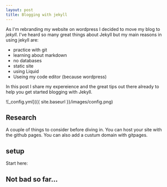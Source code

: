 ```yaml
---
layout: post
title: Blogging with jekyll
---
```


As I'm rebranding my website on wordpress I decided to move my blog to _jekyll_. 
I've heard so many great things about Jekyll but my main reasons in using jekyll are:
- practice with git
- learning about markdown
- no databases
- static site
- using Liquid 
- Useing my code editor (because wordpress) 

In this post I share my expereience and the great tips out there already to help you get started blogging with Jekyll.  


![_config.yml]({{ site.baseurl }}/images/config.png)

<h2>Research</h2>
A couple of things to consider before diving in.
You can host your site with the github pages. 
You can also add a custum domain with gitpages.




<h2>setup</h2>
Start here:

<h2>Not bad so far...</h2>



